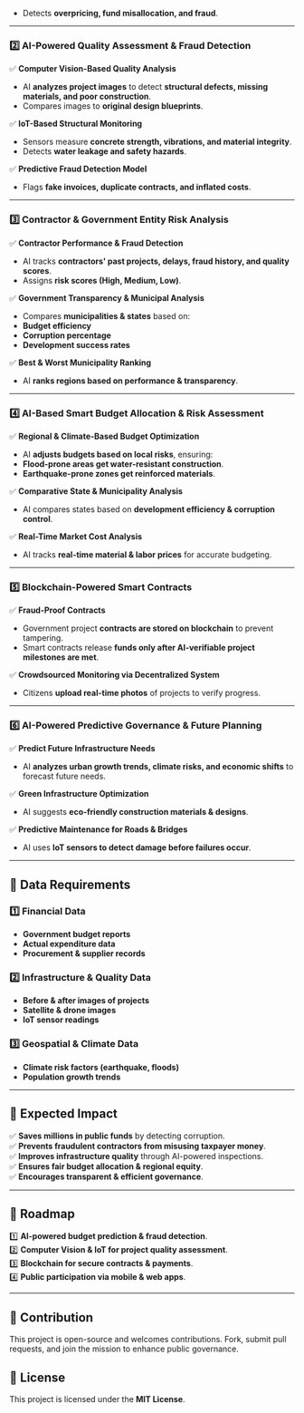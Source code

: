 - Detects **overpricing, fund misallocation, and fraud**.  

---

### **2️⃣ AI-Powered Quality Assessment & Fraud Detection**  
✅ **Computer Vision-Based Quality Analysis**  
- AI **analyzes project images** to detect **structural defects, missing materials, and poor construction**.  
- Compares images to **original design blueprints**.  

✅ **IoT-Based Structural Monitoring**  
- Sensors measure **concrete strength, vibrations, and material integrity**.  
- Detects **water leakage and safety hazards**.  

✅ **Predictive Fraud Detection Model**  
- Flags **fake invoices, duplicate contracts, and inflated costs**.  

---

### **3️⃣ Contractor & Government Entity Risk Analysis**  
✅ **Contractor Performance & Fraud Detection**  
- AI tracks **contractors' past projects, delays, fraud history, and quality scores**.  
- Assigns **risk scores (High, Medium, Low)**.  

✅ **Government Transparency & Municipal Analysis**  
- Compares **municipalities & states** based on:  
- **Budget efficiency**  
- **Corruption percentage**  
- **Development success rates**  

✅ **Best & Worst Municipality Ranking**  
- AI **ranks regions based on performance & transparency**.  

---

### **4️⃣ AI-Based Smart Budget Allocation & Risk Assessment**  
✅ **Regional & Climate-Based Budget Optimization**  
- AI **adjusts budgets based on local risks**, ensuring:  
- **Flood-prone areas get water-resistant construction**.  
- **Earthquake-prone zones get reinforced materials**.  

✅ **Comparative State & Municipality Analysis**  
- AI compares states based on **development efficiency & corruption control**.  

✅ **Real-Time Market Cost Analysis**  
- AI tracks **real-time material & labor prices** for accurate budgeting.  

---

### **5️⃣ Blockchain-Powered Smart Contracts**  
✅ **Fraud-Proof Contracts**  
- Government project **contracts are stored on blockchain** to prevent tampering.  
- Smart contracts release **funds only after AI-verifiable project milestones are met**.  

✅ **Crowdsourced Monitoring via Decentralized System**  
- Citizens **upload real-time photos** of projects to verify progress.  

---

### **6️⃣ AI-Powered Predictive Governance & Future Planning**  
✅ **Predict Future Infrastructure Needs**  
- AI **analyzes urban growth trends, climate risks, and economic shifts** to forecast future needs.  

✅ **Green Infrastructure Optimization**  
- AI suggests **eco-friendly construction materials & designs**.  

✅ **Predictive Maintenance for Roads & Bridges**  
- AI uses **IoT sensors to detect damage before failures occur**.  

---

## **🔹 Data Requirements**  
### **1️⃣ Financial Data**  
- **Government budget reports**  
- **Actual expenditure data**  
- **Procurement & supplier records**  

### **2️⃣ Infrastructure & Quality Data**  
- **Before & after images of projects**  
- **Satellite & drone images**  
- **IoT sensor readings**  

### **3️⃣ Geospatial & Climate Data**  
- **Climate risk factors (earthquake, floods)**  
- **Population growth trends**  

---

## **🔹 Expected Impact**  
✅ **Saves millions in public funds** by detecting corruption.  
✅ **Prevents fraudulent contractors from misusing taxpayer money**.  
✅ **Improves infrastructure quality** through AI-powered inspections.  
✅ **Ensures fair budget allocation & regional equity**.  
✅ **Encourages transparent & efficient governance**.  

---

## **🔹 Roadmap**  
1️⃣ **AI-powered budget prediction & fraud detection**.  
2️⃣ **Computer Vision & IoT for project quality assessment**.  
3️⃣ **Blockchain for secure contracts & payments**.  
4️⃣ **Public participation via mobile & web apps**.  

---

## 🚀 Contribution  
This project is open-source and welcomes contributions. Fork, submit pull requests, and join the mission to enhance public governance.  

## 📜 License  
This project is licensed under the **MIT License**.


<!-- 
Infra → Infrastructure
Guard → Protecting against corruption, fraud, and inefficiencies
AI → Leveraging Artificial Intelligence -->
